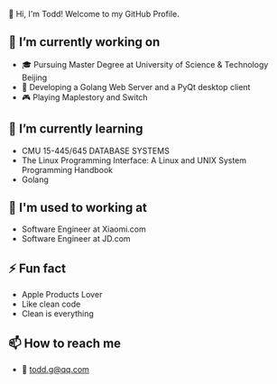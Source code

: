 👋 Hi, I'm Todd! Welcome to my GitHub Profile.

## 🔭 I’m currently working on

- 🎓 Pursuing Master Degree at University of Science & Technology Beijing
- 🔧 Developing a Golang Web Server and a PyQt desktop client
- 🎮 Playing Maplestory and Switch

## 🌱 I’m currently learning

- CMU 15-445/645 DATABASE SYSTEMS
- The Linux Programming Interface: A Linux and UNIX System Programming Handbook
- Golang

## 🔧 I'm used to working at

- Software Engineer at Xiaomi.com
- Software Engineer at JD.com

## ⚡ Fun fact

- Apple Products Lover
- Like clean code
- Clean is everything

## 📫 How to reach me

- 📮 todd.g@qq.com


<!--
**Bingmang/Bingmang** is a ✨ _special_ ✨ repository because its `README.md` (this file) appears on your GitHub profile.

Here are some ideas to get you started:

- 🔭 I’m currently working on ...
- 🌱 I’m currently learning ...
- 👯 I’m looking to collaborate on ...
- 🤔 I’m looking for help with ...
- 💬 Ask me about ...
- 📫 How to reach me: ...
- 😄 Pronouns: ...
- ⚡ Fun fact: ...
-->
